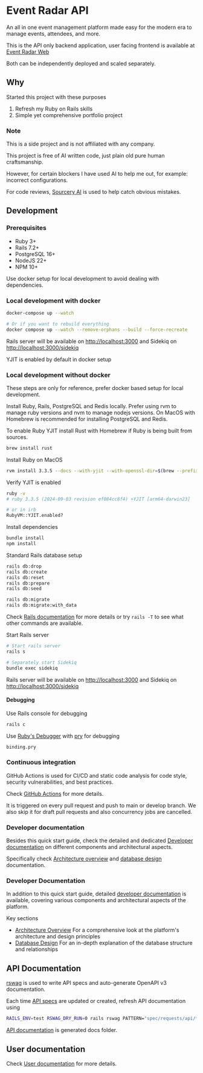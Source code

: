 # Event Radar API

An all in one event management platform made easy for the modern era to manage events, attendees, and more.

This is the API only backend application, user facing frontend is available at
[Event Radar Web](https://github.com/abhiyaantrix/event-radar-web)

Both can be independently deployed and scaled separately.

## Why

Started this project with these purposes

1. Refresh my Ruby on Rails skills
2. Simple yet comprehensive portfolio project

### Note

This is a side project and is not affiliated with any company.

This project is free of AI written code, just plain old pure human craftsmanship.

However, for certain blockers I have used AI to help me out, for example: incorrect configurations.

For code reviews, [Sourcery AI](https://sourcery.ai/) is used to help catch obvious mistakes.

## Development

### Prerequisites

- Ruby 3+
- Rails 7.2+
- PostgreSQL 16+
- NodeJS 22+
- NPM 10+

Use docker setup for local development to avoid dealing with dependencies.

### Local development with docker

```bash
docker-compose up --watch

# Or if you want to rebuild everything
docker compose up --watch --remove-orphans --build --force-recreate
```

Rails server will be available on <http://localhost:3000> and Sidekiq on <http://localhost:3000/sidekiq>

YJIT is enabled by default in docker setup

### Local development without docker

These steps are only for reference, prefer docker based setup for local development.

Install Ruby, Rails, PostgreSQL and Redis locally.
Prefer using rvm to manage ruby versions and nvm to manage nodejs versions.
On MacOS with Homebrew is recommended for installing PostgreSQL and Redis.

To enable Ruby YJIT install Rust with Homebrew if Ruby is being built from sources.

```bash
brew install rust
```

Install Ruby on MacOS

```bash
rvm install 3.3.5 --docs --with-yjit --with-openssl-dir=$(brew --prefix openssl)
```

Verify YJIT is enabled

```bash
ruby -v
# ruby 3.3.5 (2024-09-03 revision ef084cc8f4) +YJIT [arm64-darwin23]

# or in irb
RubyVM::YJIT.enabled?
```

Install dependencies

```bash
bundle install
npm install
```

Standard Rails database setup

```bash
rails db:drop
rails db:create
rails db:reset
rails db:prepare
rails db:seed

rails db:migrate
rails db:migrate:with_data
```

Check [Rails documentation](https://api.rubyonrails.org/classes/ActiveRecord/Tasks/DatabaseTasks.html)
for more details or try `rails -T` to see what other commands are available.

Start Rails server

```bash
# Start rails server
rails s

# Separately start Sidekiq
bundle exec sidekiq
```

Rails server will be available on <http://localhost:3000> and Sidekiq on <http://localhost:3000/sidekiq>

#### Debugging

Use Rails console for debugging

```bash
rails c
```

Use [Ruby's Debugger](https://github.com/ruby/debug) with
[pry](https://github.com/pry/pry) for debugging

```bash
binding.pry
```

### Continuous integration

GitHub Actions is used for CI/CD and static code analysis for code style, security vulnerabilities, and best practices.

Check [GitHub Actions](.github/workflows) for more details.

It is triggered on every pull request and push to main or develop branch.
We also skip it for draft pull requests and also concurrency jobs are cancelled.

### Developer documentation

Besides this quick start guide, check the detailed and dedicated [Developer documentation](./docs/developer_guide)
on different components and architectural aspects.

Specifically check [Architecture overview](./docs/developer_guide/architecture_overview.md)
and [database design](./docs/developer_guide/database_design_overview.md) documentation.

### Developer Documentation

In addition to this quick start guide, detailed [developer documentation](./docs/developer_guide/) is available,
covering various components and architectural aspects of the platform.

Key sections

- [Architecture Overview](./docs/developer_guide/architecture_overview.md)
  For a comprehensive look at the platform's architecture and design principles
- [Database Design](./docs/developer_guide/database_design_overview.md)
  For an in-depth explanation of the database structure and relationships

## API Documentation

[rswag](https://github.com/rswag/rswag) is used to write API specs and auto-generate OpenAPI v3 documentation.

Each time [API specs](./spec/requests/api) are updated or created, refresh API documentation using

```bash
RAILS_ENV=test RSWAG_DRY_RUN=0 rails rswag PATTERN="spec/requests/api/**/*_spec.rb"
```

[API documentation](./docs/api_guide) is generated docs folder.

## User documentation

Check [User documentation](./docs/user_guide) for more details.
